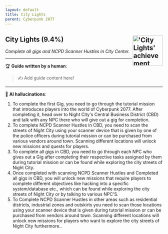 ```yaml
---
layout: default
title: City Lights
parent: Cyberpunk 2077
---
```


## City Lights (9.4%) <img align="right" src="https://cdn.cloudflare.steamstatic.com/steamcommunity/public/images/apps/1091500/31d389c6630c86434f193e7645cc78d22a790bff.jpg" alt="'City Lights' achievement icon" width="96" height="96">

_Complete all gigs and NCPD Scanner Hustles in City Center._

---

:trophy: **Guide written by a human**:

> :writing_hand: Add guide content here!

---

:robot: **AI hallucinations**:

1. To complete the first Gig, you need to go through the tutorial mission that introduces players into the world of Cyberpunk 2077. After completing it, head over to Night City's Central Business District (CBD) and talk with any NPC there who will give out a gig for completion.
2. To complete NCPD Scanner Hustles in CBD, you need to scan the streets of Night City using your scanner device that is given by one of the police officers during tutorial mission or can be purchased from various vendors around town. Scanning different locations will unlock new missions and quests for players.
3. To complete all gigs in CBD, you need to go through each NPC who gives out a Gig after completing their respective tasks assigned by them during tutorial mission or can be found while exploring the city streets of Night City.
4. Once completed with scanning NCPD Scanner Hustles and Completed all gigs in CBD, you will unlock new missions that require players to complete different objectives like hacking into a specific system/database etc., which can be found while exploring the city streets of Night City or by talking to various NPC'S.
5. To Complete NCPD Scanner Hustles in other areas such as residential districts, industrial zones and outskirts you need to scan those locations using your scanner device that is given during tutorial mission or can be purchased from vendors around town. Scanning different locations will unlock new missions for players who want to explore the city streets of Night City furthermore..
